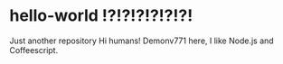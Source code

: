 # hello-world !?!?!?!?!?!?!
Just another  repository
Hi humans!
Demonv771 here, I like Node.js and Coffeescript.

